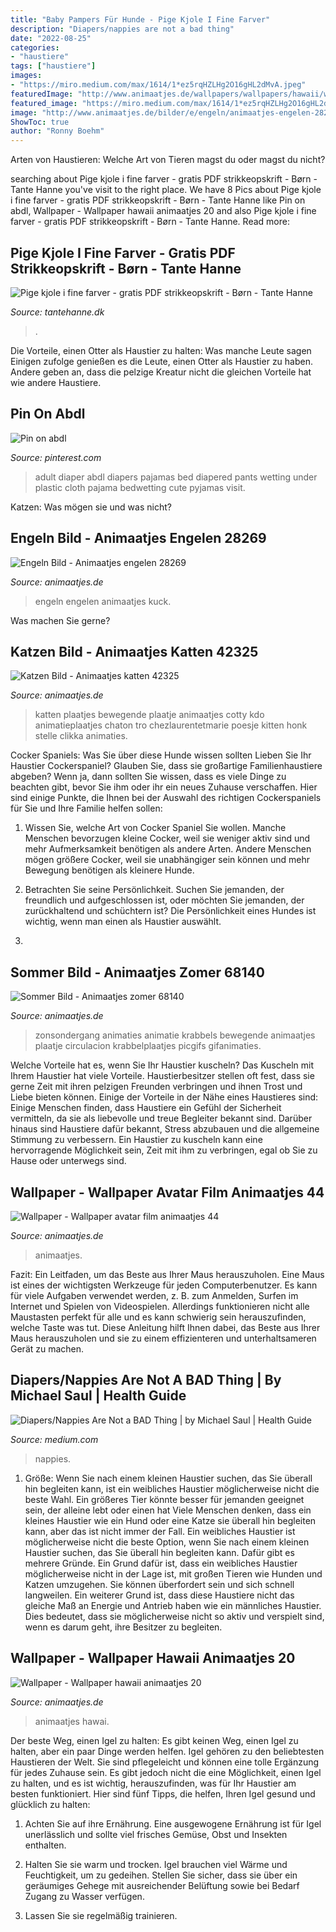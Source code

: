 ```yaml
---
title: "Baby Pampers Für Hunde - Pige Kjole I Fine Farver"
description: "Diapers/nappies are not a bad thing"
date: "2022-08-25"
categories:
- "haustiere"
tags: ["haustiere"]
images:
- "https://miro.medium.com/max/1614/1*ez5rqHZLHg2O16gHL2dMvA.jpeg"
featuredImage: "http://www.animaatjes.de/wallpapers/wallpapers/hawaii/wallpaper_hawaii_animaatjes-20.jpg"
featured_image: "https://miro.medium.com/max/1614/1*ez5rqHZLHg2O16gHL2dMvA.jpeg"
image: "http://www.animaatjes.de/bilder/e/engeln/animaatjes-engelen-28269.jpg"
ShowToc: true
author: "Ronny Boehm"
---
```



Arten von Haustieren: Welche Art von Tieren magst du oder magst du nicht?

	

		
searching about Pige kjole i fine farver - gratis PDF strikkeopskrift - Børn - Tante Hanne you've visit to the right place. We have 8 Pics about Pige kjole i fine farver - gratis PDF strikkeopskrift - Børn - Tante Hanne like Pin on abdl, Wallpaper - Wallpaper hawaii animaatjes 20 and also Pige kjole i fine farver - gratis PDF strikkeopskrift - Børn - Tante Hanne. Read more:
		
    
## Pige Kjole I Fine Farver - Gratis PDF Strikkeopskrift - Børn - Tante Hanne

<img loading=lazy src="https://shop11594.hstatic.dk/upload_dir/shop/strikket-kjole-i-fine-farver-gratis-PDF-opskrift.jpg" onerror="this.onerror=null;this.src='https://tse3.mm.bing.net/th?id=OIP.DNjziRbvA8K0gsQy51nr_AHaKg&amp;pid=15.1';" alt="Pige kjole i fine farver - gratis PDF strikkeopskrift - Børn - Tante Hanne">

_Source: tantehanne.dk_

>. 

	

Die Vorteile, einen Otter als Haustier zu halten: Was manche Leute sagen
Einigen zufolge genießen es die Leute, einen Otter als Haustier zu haben. Andere geben an, dass die pelzige Kreatur nicht die gleichen Vorteile hat wie andere Haustiere.

    
## Pin On Abdl

<img loading=lazy src="https://i.pinimg.com/736x/02/67/41/026741827e14b20d357bd976b40b4c0e--my-baby-girl-baby-girls.jpg" onerror="this.onerror=null;this.src='https://tse2.mm.bing.net/th?id=OIP.zcNE928WUiiZMBQv-FqpZwHaJ3&amp;pid=15.1';" alt="Pin on abdl">

_Source: pinterest.com_

>adult diaper abdl diapers pajamas bed diapered pants wetting under plastic cloth pajama bedwetting cute pyjamas visit. 

	

Katzen: Was mögen sie und was nicht?

    
## Engeln Bild - Animaatjes Engelen 28269

<img loading=lazy src="http://www.animaatjes.de/bilder/e/engeln/animaatjes-engelen-28269.jpg" onerror="this.onerror=null;this.src='https://tse2.mm.bing.net/th?id=OIP.EW5mEVSdhuc-THJIjxkQbwHaJ8&amp;pid=15.1';" alt="Engeln Bild - Animaatjes engelen 28269">

_Source: animaatjes.de_

>engeln engelen animaatjes kuck. 

	

Was machen Sie gerne?

    
## Katzen Bild - Animaatjes Katten 42325

<img loading=lazy src="http://www.animaatjes.de/bilder/k/katzen/animaatjes-katten-42325.gif" onerror="this.onerror=null;this.src='https://tse3.mm.bing.net/th?id=OIP.le32fh-WK1lhjT12opQEvAHaKf&amp;pid=15.1';" alt="Katzen Bild - Animaatjes katten 42325">

_Source: animaatjes.de_

>katten plaatjes bewegende plaatje animaatjes cotty kdo animatieplaatjes chaton tro chezlaurentetmarie poesje kitten honk stelle clikka animaties. 

	

Cocker Spaniels: Was Sie über diese Hunde wissen sollten
Lieben Sie Ihr Haustier Cockerspaniel? Glauben Sie, dass sie großartige Familienhaustiere abgeben? Wenn ja, dann sollten Sie wissen, dass es viele Dinge zu beachten gibt, bevor Sie ihm oder ihr ein neues Zuhause verschaffen. Hier sind einige Punkte, die Ihnen bei der Auswahl des richtigen Cockerspaniels für Sie und Ihre Familie helfen sollen:
1. Wissen Sie, welche Art von Cocker Spaniel Sie wollen. Manche Menschen bevorzugen kleine Cocker, weil sie weniger aktiv sind und mehr Aufmerksamkeit benötigen als andere Arten. Andere Menschen mögen größere Cocker, weil sie unabhängiger sein können und mehr Bewegung benötigen als kleinere Hunde.

2. Betrachten Sie seine Persönlichkeit. Suchen Sie jemanden, der freundlich und aufgeschlossen ist, oder möchten Sie jemanden, der zurückhaltend und schüchtern ist? Die Persönlichkeit eines Hundes ist wichtig, wenn man einen als Haustier auswählt.

3.

    
## Sommer Bild - Animaatjes Zomer 68140

<img loading=lazy src="http://www.animaatjes.de/bilder/s/sommer/animaatjes-zomer-68140.jpg" onerror="this.onerror=null;this.src='https://tse2.mm.bing.net/th?id=OIP.RtFUA1gDuM2Suo7D439MQQHaFj&amp;pid=15.1';" alt="Sommer Bild - Animaatjes zomer 68140">

_Source: animaatjes.de_

>zonsondergang animaties animatie krabbels bewegende animaatjes plaatje circulacion krabbelplaatjes picgifs gifanimaties. 

	

Welche Vorteile hat es, wenn Sie Ihr Haustier kuscheln?
Das Kuscheln mit Ihrem Haustier hat viele Vorteile. Haustierbesitzer stellen oft fest, dass sie gerne Zeit mit ihren pelzigen Freunden verbringen und ihnen Trost und Liebe bieten können. Einige der Vorteile in der Nähe eines Haustieres sind:
Einige Menschen finden, dass Haustiere ein Gefühl der Sicherheit vermitteln, da sie als liebevolle und treue Begleiter bekannt sind. Darüber hinaus sind Haustiere dafür bekannt, Stress abzubauen und die allgemeine Stimmung zu verbessern. Ein Haustier zu kuscheln kann eine hervorragende Möglichkeit sein, Zeit mit ihm zu verbringen, egal ob Sie zu Hause oder unterwegs sind.

    
## Wallpaper - Wallpaper Avatar Film Animaatjes 44

<img loading=lazy src="http://www.animaatjes.de/wallpapers/film-und-serie/avatar/wallpaper_avatar-film_animaatjes-44.jpg" onerror="this.onerror=null;this.src='https://tse3.mm.bing.net/th?id=OIP.NjKwdRGCuTe2TdUZCQ2BxwHaEo&amp;pid=15.1';" alt="Wallpaper - Wallpaper avatar film animaatjes 44">

_Source: animaatjes.de_

>animaatjes. 

	

Fazit: Ein Leitfaden, um das Beste aus Ihrer Maus herauszuholen.
Eine Maus ist eines der wichtigsten Werkzeuge für jeden Computerbenutzer. Es kann für viele Aufgaben verwendet werden, z. B. zum Anmelden, Surfen im Internet und Spielen von Videospielen. Allerdings funktionieren nicht alle Maustasten perfekt für alle und es kann schwierig sein herauszufinden, welche Taste was tut. Diese Anleitung hilft Ihnen dabei, das Beste aus Ihrer Maus herauszuholen und sie zu einem effizienteren und unterhaltsameren Gerät zu machen.

    
## Diapers/Nappies Are Not A BAD Thing | By Michael Saul | Health Guide

<img loading=lazy src="https://miro.medium.com/max/1614/1*ez5rqHZLHg2O16gHL2dMvA.jpeg" onerror="this.onerror=null;this.src='https://tse3.mm.bing.net/th?id=OIP.qvuSZlj4r08WdsQBuRGmnQHaJ6&amp;pid=15.1';" alt="Diapers/Nappies Are Not a BAD Thing | by Michael Saul | Health Guide">

_Source: medium.com_

>nappies. 

	

1. Größe: Wenn Sie nach einem kleinen Haustier suchen, das Sie überall hin begleiten kann, ist ein weibliches Haustier möglicherweise nicht die beste Wahl. Ein größeres Tier könnte besser für jemanden geeignet sein, der alleine lebt oder einen hat
Viele Menschen denken, dass ein kleines Haustier wie ein Hund oder eine Katze sie überall hin begleiten kann, aber das ist nicht immer der Fall. Ein weibliches Haustier ist möglicherweise nicht die beste Option, wenn Sie nach einem kleinen Haustier suchen, das Sie überall hin begleiten kann. Dafür gibt es mehrere Gründe. Ein Grund dafür ist, dass ein weibliches Haustier möglicherweise nicht in der Lage ist, mit großen Tieren wie Hunden und Katzen umzugehen. Sie können überfordert sein und sich schnell langweilen. Ein weiterer Grund ist, dass diese Haustiere nicht das gleiche Maß an Energie und Antrieb haben wie ein männliches Haustier. Dies bedeutet, dass sie möglicherweise nicht so aktiv und verspielt sind, wenn es darum geht, ihre Besitzer zu begleiten.

    
## Wallpaper - Wallpaper Hawaii Animaatjes 20

<img loading=lazy src="http://www.animaatjes.de/wallpapers/wallpapers/hawaii/wallpaper_hawaii_animaatjes-20.jpg" onerror="this.onerror=null;this.src='https://tse4.mm.bing.net/th?id=OIP.WV-jUkule7WgHKtO7pDsFwHaFj&amp;pid=15.1';" alt="Wallpaper - Wallpaper hawaii animaatjes 20">

_Source: animaatjes.de_

>animaatjes hawai. 

	

Der beste Weg, einen Igel zu halten: Es gibt keinen Weg, einen Igel zu halten, aber ein paar Dinge werden helfen.
Igel gehören zu den beliebtesten Haustieren der Welt. Sie sind pflegeleicht und können eine tolle Ergänzung für jedes Zuhause sein. Es gibt jedoch nicht die eine Möglichkeit, einen Igel zu halten, und es ist wichtig, herauszufinden, was für Ihr Haustier am besten funktioniert. Hier sind fünf Tipps, die helfen, Ihren Igel gesund und glücklich zu halten:
1. Achten Sie auf ihre Ernährung. Eine ausgewogene Ernährung ist für Igel unerlässlich und sollte viel frisches Gemüse, Obst und Insekten enthalten.

2. Halten Sie sie warm und trocken. Igel brauchen viel Wärme und Feuchtigkeit, um zu gedeihen. Stellen Sie sicher, dass sie über ein geräumiges Gehege mit ausreichender Belüftung sowie bei Bedarf Zugang zu Wasser verfügen.

3. Lassen Sie sie regelmäßig trainieren.

